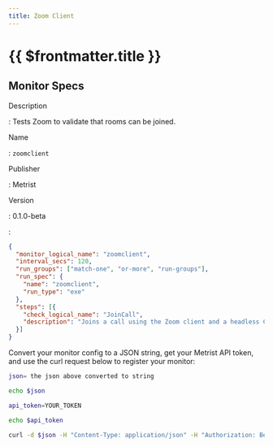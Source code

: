 ```yaml
---
title: Zoom Client
---
```


# {{ $frontmatter.title }}

## Monitor Specs

Description

: Tests Zoom to validate that rooms can be joined.

Name

: `zoomclient`

Publisher

: Metrist

Version

: 0.1.0-beta

: &nbsp;


<!--@include: /parts/_1.md-->


<!--@include: /parts/_2.md-->


<!--@include: /parts/_3.md-->





<!--@include: /parts/_4.md-->


```json
{
  "monitor_logical_name": "zoomclient",
  "interval_secs": 120,
  "run_groups": ["match-one", "or-more", "run-groups"],
  "run_spec": {
    "name": "zoomclient",
    "run_type": "exe"
  },
  "steps": [{
    "check_logical_name": "JoinCall",
    "description": "Joins a call using the Zoom client and a headless Chrome browser."
  }]
}
```




Convert your monitor config to a JSON string, get your Metrist API token, and use the curl request below to register your monitor:

```sh
json= the json above converted to string

echo $json

api_token=YOUR_TOKEN

echo $api_token

curl -d $json -H "Content-Type: application/json" -H "Authorization: Bearer $api_token" 'https://app.metrist.io/api/v0/monitor-config'

```

<!--@include: /parts/tips_api.md-->


<!--@include: /parts/_5.md-->


<!--@include: /parts/result.md-->